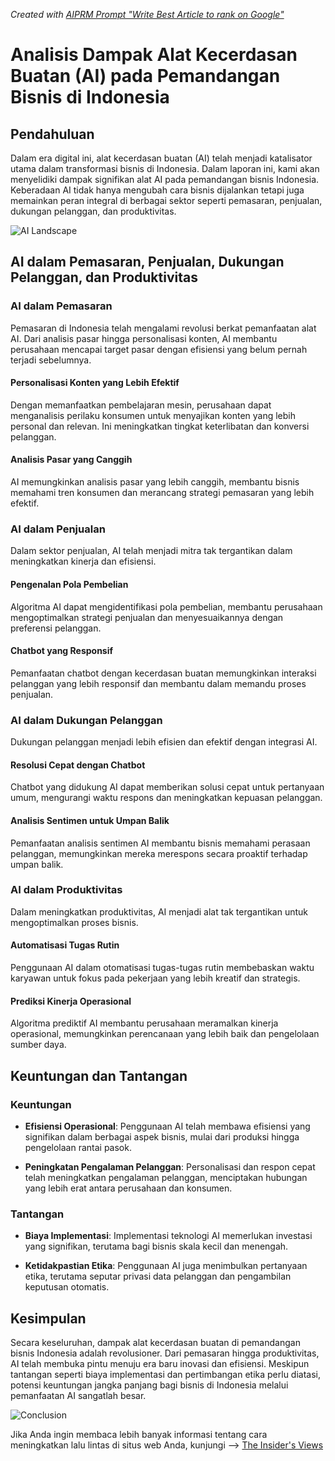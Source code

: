 _Created with [AIPRM Prompt "Write Best Article to rank on Google"](https://www.aiprm.com/prompts/copywriting/writing/1784184571873726464/)_

# Analisis Dampak Alat Kecerdasan Buatan (AI) pada Pemandangan Bisnis di Indonesia

## Pendahuluan

Dalam era digital ini, alat kecerdasan buatan (AI) telah menjadi katalisator utama dalam transformasi bisnis di Indonesia. Dalam laporan ini, kami akan menyelidiki dampak signifikan alat AI pada pemandangan bisnis Indonesia. Keberadaan AI tidak hanya mengubah cara bisnis dijalankan tetapi juga memainkan peran integral di berbagai sektor seperti pemasaran, penjualan, dukungan pelanggan, dan produktivitas.

![AI Landscape](insert_image_link_here)

## AI dalam Pemasaran, Penjualan, Dukungan Pelanggan, dan Produktivitas

### AI dalam Pemasaran

Pemasaran di Indonesia telah mengalami revolusi berkat pemanfaatan alat AI. Dari analisis pasar hingga personalisasi konten, AI membantu perusahaan mencapai target pasar dengan efisiensi yang belum pernah terjadi sebelumnya.

#### Personalisasi Konten yang Lebih Efektif

Dengan memanfaatkan pembelajaran mesin, perusahaan dapat menganalisis perilaku konsumen untuk menyajikan konten yang lebih personal dan relevan. Ini meningkatkan tingkat keterlibatan dan konversi pelanggan.

#### Analisis Pasar yang Canggih

AI memungkinkan analisis pasar yang lebih canggih, membantu bisnis memahami tren konsumen dan merancang strategi pemasaran yang lebih efektif.

### AI dalam Penjualan

Dalam sektor penjualan, AI telah menjadi mitra tak tergantikan dalam meningkatkan kinerja dan efisiensi.

#### Pengenalan Pola Pembelian

Algoritma AI dapat mengidentifikasi pola pembelian, membantu perusahaan mengoptimalkan strategi penjualan dan menyesuaikannya dengan preferensi pelanggan.

#### Chatbot yang Responsif

Pemanfaatan chatbot dengan kecerdasan buatan memungkinkan interaksi pelanggan yang lebih responsif dan membantu dalam memandu proses penjualan.

### AI dalam Dukungan Pelanggan

Dukungan pelanggan menjadi lebih efisien dan efektif dengan integrasi AI.

#### Resolusi Cepat dengan Chatbot

Chatbot yang didukung AI dapat memberikan solusi cepat untuk pertanyaan umum, mengurangi waktu respons dan meningkatkan kepuasan pelanggan.

#### Analisis Sentimen untuk Umpan Balik

Pemanfaatan analisis sentimen AI membantu bisnis memahami perasaan pelanggan, memungkinkan mereka merespons secara proaktif terhadap umpan balik.

### AI dalam Produktivitas

Dalam meningkatkan produktivitas, AI menjadi alat tak tergantikan untuk mengoptimalkan proses bisnis.

#### Automatisasi Tugas Rutin

Penggunaan AI dalam otomatisasi tugas-tugas rutin membebaskan waktu karyawan untuk fokus pada pekerjaan yang lebih kreatif dan strategis.

#### Prediksi Kinerja Operasional

Algoritma prediktif AI membantu perusahaan meramalkan kinerja operasional, memungkinkan perencanaan yang lebih baik dan pengelolaan sumber daya.

## Keuntungan dan Tantangan

### Keuntungan

- **Efisiensi Operasional**: Penggunaan AI telah membawa efisiensi yang signifikan dalam berbagai aspek bisnis, mulai dari produksi hingga pengelolaan rantai pasok.
  
- **Peningkatan Pengalaman Pelanggan**: Personalisasi dan respon cepat telah meningkatkan pengalaman pelanggan, menciptakan hubungan yang lebih erat antara perusahaan dan konsumen.

### Tantangan

- **Biaya Implementasi**: Implementasi teknologi AI memerlukan investasi yang signifikan, terutama bagi bisnis skala kecil dan menengah.
  
- **Ketidakpastian Etika**: Penggunaan AI juga menimbulkan pertanyaan etika, terutama seputar privasi data pelanggan dan pengambilan keputusan otomatis.

## Kesimpulan

Secara keseluruhan, dampak alat kecerdasan buatan di pemandangan bisnis Indonesia adalah revolusioner. Dari pemasaran hingga produktivitas, AI telah membuka pintu menuju era baru inovasi dan efisiensi. Meskipun tantangan seperti biaya implementasi dan pertimbangan etika perlu diatasi, potensi keuntungan jangka panjang bagi bisnis di Indonesia melalui pemanfaatan AI sangatlah besar.

![Conclusion](insert_image_link_here)

Jika Anda ingin membaca lebih banyak informasi tentang cara meningkatkan lalu lintas di situs web Anda, kunjungi --> [The Insider's Views](https://www.theinsidersviews.com/search/label/SEO)
